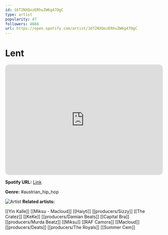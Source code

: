 ```yaml
---
id: 16T2NXQozERhuZW6g47OgC
type: artist
popularity: 47
followers: 4666
url: https://open.spotify.com/artist/16T2NXQozERhuZW6g47OgC
---
```

# Lent

<iframe style="border-radius:12px" src="https://open.spotify.com/embed/artist/16T2NXQozERhuZW6g47OgC" width="100%" height="352" frameBorder="0" allowfullscreen="" allow="autoplay; clipboard-write; encrypted-media; fullscreen; picture-in-picture" loading="lazy"></iframe>

**Spotify URL:** [Link](https://open.spotify.com/artist/16T2NXQozERhuZW6g47OgC)

**Genre:**  #austrian_hip_hop

![Artist](https://i.scdn.co/image/ab6761610000e5ebf01a9385a181be3e4a292cb9)
**Related artists:**

[[Yin Kalle]]
[[Miksu - Macloud]]
[[Haiyti]]
[[producers/Sizzy]]
[[The Cratez]]
[[KeKe]]
[[producers/Damian Beats]]
[[Capital Bra]]
[[producers/Murda Beatz]]
[[Miksu]]
[[RAF Camora]]
[[Macloud]]
[[producers/Deats]]
[[producers/The Royals]]
[[Summer Cem]]
